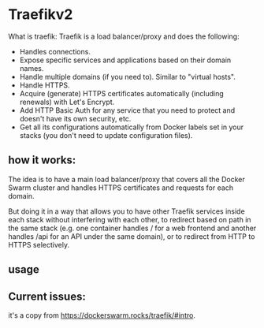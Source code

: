 # Traefikv2
What is traefik:
Traefik is a load balancer/proxy and does the following:
- Handles connections.
- Expose specific services and applications based on their domain names.
- Handle multiple domains (if you need to). Similar to "virtual hosts".
- Handle HTTPS.
- Acquire (generate) HTTPS certificates automatically (including renewals) with Let's Encrypt.
- Add HTTP Basic Auth for any service that you need to protect and doesn't have its own security, etc.
- Get all its configurations automatically from Docker labels set in your stacks (you don't need to update configuration files).

## how it works:
The idea is to have a main load balancer/proxy that covers all the Docker Swarm cluster and handles HTTPS certificates and requests for each domain.

But doing it in a way that allows you to have other Traefik services inside each stack without interfering with each other, to redirect based on path in the same stack (e.g. one container handles / for a web frontend and another handles /api for an API under the same domain), or to redirect from HTTP to HTTPS selectively.

## usage


## Current issues:
it's a copy from https://dockerswarm.rocks/traefik/#intro.
